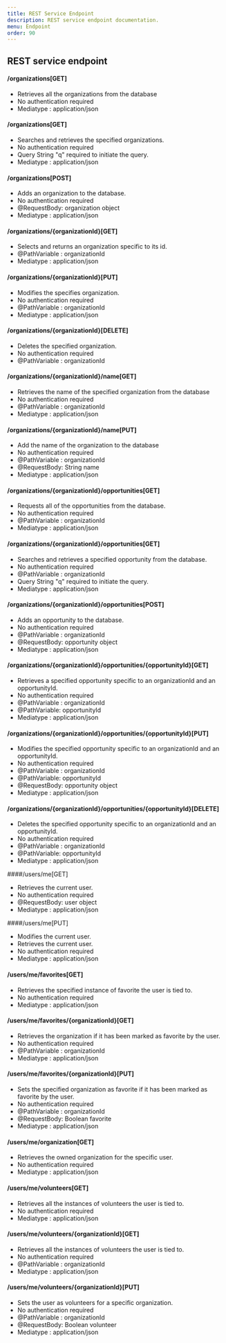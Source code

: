 ```yaml
---
title: REST Service Endpoint
description: REST service endpoint documentation.
menu: Endpoint
order: 90
---
```


## REST service endpoint 

#### /organizations[GET] 
- Retrieves all the organizations from the database
- No authentication required
- Mediatype : application/json

#### /organizations[GET]
- Searches and retrieves the specified organizations.
- No authentication required
- Query String "q" required to initiate the query.
- Mediatype : application/json

#### /organizations[POST]
- Adds an organization to the database.
- No authentication required
- @RequestBody: organization object 
- Mediatype : application/json

#### /organizations/{organizationId}[GET]
- Selects and returns an organization specific to its id.
- @PathVariable : organizationId
- Mediatype : application/json

#### /organizations/{organizationId}[PUT]
- Modifies the specifies organization.
- No authentication required
- @PathVariable : organizationId
- Mediatype : application/json
#### /organizations/{organizationId}[DELETE]
- Deletes the specified organization.
- No authentication required
- @PathVariable : organizationId

#### /organizations/{organizationId}/name[GET]
- Retrieves the name of the specified organization from the database
- No authentication required
- @PathVariable : organizationId
- Mediatype : application/json

#### /organizations/{organizationId}/name[PUT]
- Add the name of the organization to the database
- No authentication required
- @PathVariable : organizationId
- @RequestBody: String name
- Mediatype : application/json

#### /organizations/{organizationId}/opportunities[GET]
- Requests all of the opportunities from the database.
- No authentication required
- @PathVariable : organizationId
- Mediatype : application/json

#### /organizations/{organizationId}/opportunities[GET]
- Searches and retrieves a specified opportunity from the database.
- No authentication required
- @PathVariable : organizationId
- Query String "q" required to initiate the query.
- Mediatype : application/json

#### /organizations/{organizationId}/opportunities[POST]
- Adds an opportunity to the database.
- No authentication required
- @PathVariable : organizationId
- @RequestBody: opportunity object
- Mediatype : application/json

#### /organizations/{organizationId}/opportunities/{opportunityId}[GET]
- Retrieves a specified opportunity specific to an organizationId and an opportunityId.
- No authentication required
- @PathVariable : organizationId
- @PathVariable: opportunityId
- Mediatype : application/json

#### /organizations/{organizationId}/opportunities/{opportunityId}[PUT]
- Modifies the specified opportunity specific to an organizationId and an opportunityId.
- No authentication required
- @PathVariable : organizationId
- @PathVariable: opportunityId
- @RequestBody: opportunity object
- Mediatype : application/json

#### /organizations/{organizationId}/opportunities/{opportunityId}[DELETE]
- Deletes the specified opportunity specific to an organizationId and an opportunityId.
- No authentication required
- @PathVariable : organizationId
- @PathVariable: opportunityId
- Mediatype : application/json

####/users/me[GET]
- Retrieves the current user.
- No authentication required
- @RequestBody: user object
- Mediatype : application/json

####/users/me[PUT]
- Modifies the current user.
- Retrieves the current user.
- No authentication required
- Mediatype : application/json

####  /users/me/favorites[GET]
- Retrieves the specified instance of favorite the user is tied to.
- No authentication required
- Mediatype : application/json
#### /users/me/favorites/{organizationId}[GET]
- Retrieves the organization if it has been marked as favorite by the user.
- No authentication required
- @PathVariable : organizationId
- Mediatype : application/json

#### /users/me/favorites/{organizationId}[PUT]
- Sets the specified  organization as favorite if it has been marked as favorite by the user.
- No authentication required
- @PathVariable : organizationId
- @RequestBody: Boolean favorite
- Mediatype : application/json

#### /users/me/organization[GET]
- Retrieves the owned organization for the specific user.
- No authentication required
- Mediatype : application/json

#### /users/me/volunteers[GET]
- Retrieves all the instances of volunteers the user is tied to.
- No authentication required
- Mediatype : application/json

#### /users/me/volunteers/{organizationId}[GET]
- Retrieves all the instances of volunteers the user is tied to.
- No authentication required
- @PathVariable : organizationId
- Mediatype : application/json

#### /users/me/volunteers/{organizationId}[PUT]
- Sets the user as volunteers for a specific organization.
- No authentication required
- @PathVariable : organizationId
- @RequestBody: Boolean volunteer
- Mediatype : application/json

